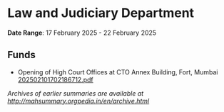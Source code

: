 # Law and Judiciary Department

**Date Range**: 17 February 2025 - 22 February 2025


## Funds
- Opening of High Court Offices at CTO Annex Building, Fort, Mumbai\
  [202502101702186712.pdf](https://gr.maharashtra.gov.in/Site/Upload/Government%20Resolutions/English/202502101702186712.pdf)


*Archives of earlier summaries are available at http://mahsummary.orgpedia.in/en/archive.html*
